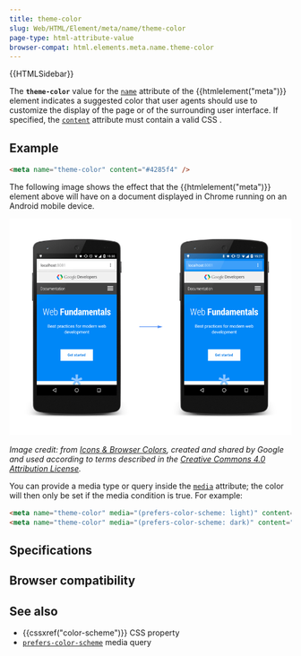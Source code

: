 ```yaml
---
title: theme-color
slug: Web/HTML/Element/meta/name/theme-color
page-type: html-attribute-value
browser-compat: html.elements.meta.name.theme-color
---
```


{{HTMLSidebar}}

The **`theme-color`** value for the [`name`](/Web/HTML/Element/meta#name) attribute of the {{htmlelement("meta")}} element indicates a suggested color that user agents should use to customize the display of the page or of the surrounding user interface. If specified, the [`content`](/Web/HTML/Element/meta#content) attribute must contain a valid CSS .

## Example

```html
<meta name="theme-color" content="#4285f4" />
```

The following image shows the effect that the {{htmlelement("meta")}} element above will have on a document displayed in Chrome running on an Android mobile device.

![Image showing the effect of using theme-color](theme-color.png)

_Image credit: from [Icons & Browser Colors](https://web.dev/articles/icons-and-browser-colors), created and shared by Google and used according to terms described in the [Creative Commons 4.0 Attribution License](https://creativecommons.org/licenses/by/4.0/)._

You can provide a media type or query inside the [`media`](/Web/HTML/Element/meta#media) attribute; the color will then only be set if the media condition is true. For example:

```html
<meta name="theme-color" media="(prefers-color-scheme: light)" content="cyan" />
<meta name="theme-color" media="(prefers-color-scheme: dark)" content="black" />
```

## Specifications



## Browser compatibility



## See also

- {{cssxref("color-scheme")}} CSS property
- [`prefers-color-scheme`](/Web/CSS/@media/prefers-color-scheme) media query
